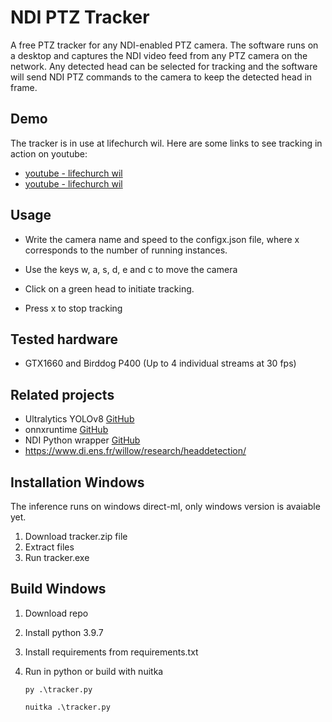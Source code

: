 # NDI PTZ Tracker

A free PTZ tracker for any NDI-enabled PTZ camera. The software runs on a desktop and captures the NDI video feed from any PTZ camera on the network. Any detected head can be selected for tracking and the software will send NDI PTZ commands to the camera to keep the detected head in frame.

## Demo

The tracker is in use at lifechurch wil. Here are some links to see tracking in action on youtube:

- [youtube - lifechurch wil](https://youtu.be/Er5B_IqR304?t=709)
- [youtube - lifechurch wil](https://youtu.be/-PTu4VsTdoA?t=1351)

## Usage

- Write the camera name and speed to the configx.json file, where x corresponds to the number of running instances.

- Use the keys w, a, s, d, e and c to move the camera

- Click on a green head to initiate tracking.

- Press x to stop tracking

## Tested hardware

- GTX1660 and Birddog P400 (Up to 4 individual streams at 30 fps)

## Related projects

- Ultralytics YOLOv8 [GitHub](https://github.com/ultralytics/ultralytics)
- onnxruntime [GitHub](https://github.com/microsoft/onnxruntime)
- NDI Python wrapper [GitHub](https://github.com/buresu/ndi-python)
- https://www.di.ens.fr/willow/research/headdetection/

## Installation Windows

The inference runs on windows direct-ml, only windows version is avaiable yet.

1. Download tracker.zip file
2. Extract files
3. Run tracker.exe

## Build Windows

1. Download repo

2. Install python 3.9.7

3. Install requirements from requirements.txt

4. Run in python or build with nuitka
   
   `py .\tracker.py`
   
   `nuitka .\tracker.py`
